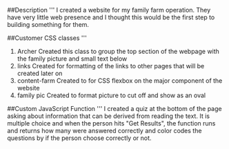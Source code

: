 ##Description
'''
I created a website for my family farm operation. They have very little web presence and I thought this would be the first step to building something for them.

##Customer CSS classes
'''
1. Archer Created this class to group the top section of the webpage with the family picture and small text below
2. links Created for formatting of the links to other pages that will be created later on
3. content-farm Created to for CSS flexbox on the major component of the website
4. family pic Created to format picture to cut off and show as an oval

##Custom JavaScript Function
'''
I created a quiz at the bottom of the page asking about information that can be derived from reading the text.
It is multiple choice and when the person hits "Get Results", the function runs and returns how many were answered correctly and color codes the questions by if the person choose correctly or not.
